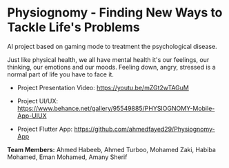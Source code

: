 # Physiognomy - Finding New Ways to Tackle Life's Problems

AI project based on gaming mode to treatment the psychological disease. 

Just like physical health, we all have mental health it's our feelings, our thinking, our emotions and our moods. 
Feeling down, angry, stressed is a normal part of life you have to face it.

- Project Presentation Video: https://youtu.be/mZGt2wTAGuM

- Project UI/UX: https://www.behance.net/gallery/95549885/PHYSIOGNOMY-Mobile-App-UIUX
 
- Project Flutter App: https://github.com/ahmedfayed29/Physiognomy-App

**Team Members:** Ahmed Habeeb, Ahmed Turboo, Mohamed Zaki, Habiba Mohamed, Eman Mohamed, Amany Sherif
